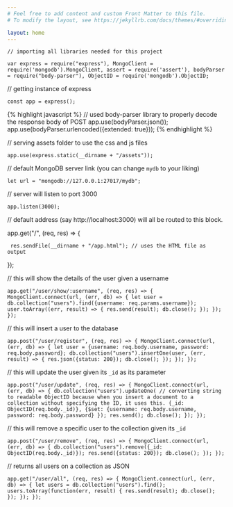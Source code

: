 ```yaml
---
# Feel free to add content and custom Front Matter to this file.
# To modify the layout, see https://jekyllrb.com/docs/themes/#overriding-theme-defaults

layout: home
---
```

`// importing all libraries needed for this project`

`var express = require("express"), MongoClient = require('mongodb').MongoClient,
 assert = require('assert'), bodyParser = require("body-parser"), ObjectID = require('mongodb').ObjectID;`

// getting instance of express

`const app = express();`

{% highlight javascript %}
// used body-parser library to properly decode the response body of POST
app.use(bodyParser.json());
app.use(bodyParser.urlencoded({extended: true}));
{% endhighlight %}

// serving assets folder to use the css and js files

`app.use(express.static(__dirname + "/assets"));`

// default MongoDB server link (you can change `mydb` to your liking)

`let url = "mongodb://127.0.0.1:27017/mydb";`

// server will listen to port 3000

`app.listen(3000);`

// default address (say http://localhost:3000) will all be routed to this block.

app.get("/", (req, res) => {

	 res.sendFile(__dirname + "/app.html"); // uses the HTML file as output

});

// this will show the details of the user given a username

`app.get("/user/show/:username", (req, res) => {
    MongoClient.connect(url, (err, db) => {
        let user = db.collection("users").find({username: req.params.username});
        user.toArray((err, result) => {
            res.send(result);
            db.close();
        });
    });
});`

// this will insert a user to the database

`app.post("/user/register", (req, res) => {
    MongoClient.connect(url, (err, db) => {
        let user = {username: req.body.username, password: req.body.password};
        db.collection("users").insertOne(user, (err, result) => {
            res.json({status: 200});
            db.close();
        });
    });
});`

// this will update the user given its `_id` as its parameter

`app.post("/user/update", (req, res) => {
    MongoClient.connect(url, (err, db) => {
        db.collection("users").updateOne(
            // converting string to readable ObjectID because when you insert a document to a collection without specifying the ID, it uses this.
            {_id: ObjectID(req.body._id)},
            {$set: {username: req.body.username, password: req.body.password}
        });
        res.send();
        db.close();
    });
});`

// this will remove a specific user to the collection given its `_id`

`app.post("/user/remove", (req, res) => {
    MongoClient.connect(url, (err, db) => {
        db.collection("users").remove({_id: ObjectID(req.body._id)});
        res.send({status: 200});
        db.close();
    });
});`

// returns all users on a collection as JSON

`app.get("/user/all", (req, res) => {
    MongoClient.connect(url, (err, db) => {
        let users = db.collection("users").find();
        users.toArray(function(err, result) {
            res.send(result);
            db.close();
        });
    });
});`
